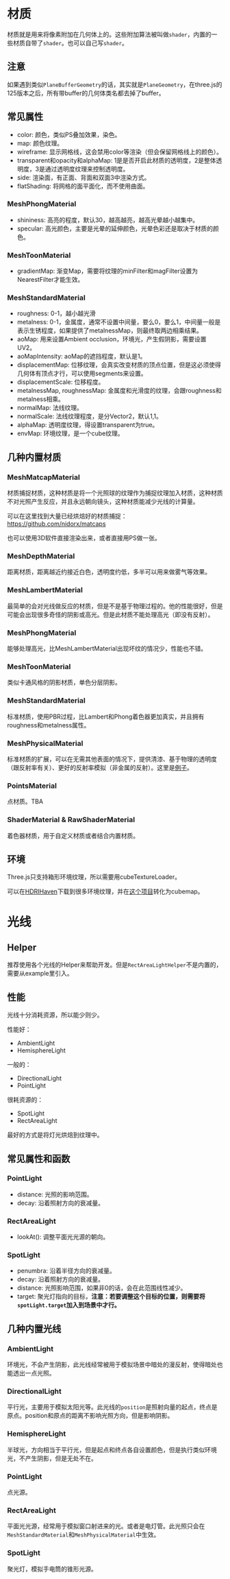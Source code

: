 # 材质

材质就是用来将像素附加在几何体上的。这些附加算法被叫做`shader`，内置的一些材质自带了`shader`。也可以自己写`shader`。

## 注意

如果遇到类似`PlaneBufferGeometry`的话，其实就是`PlaneGeometry`，在three.js的125版本之后，所有带buffer的几何体类名都去掉了buffer。

## 常见属性

- color: 颜色，类似PS叠加效果，染色。
- map: 颜色纹理。
- wireframe: 显示网格线，这会禁用color等渲染（但会保留网格线上的颜色）。
- transparent和opacity和alphaMap: 1是是否开启此材质的透明度，2是整体透明度，3是通过透明度纹理来控制透明度。
- side: 渲染面，有正面、背面和双面3中渲染方式。
- flatShading: 将网格的面平面化，而不使用曲面。

### MeshPhongMaterial

- shininess: 高亮的程度，默认30，越高越亮，越高光晕越小越集中。
- specular: 高光颜色，主要是光晕的延伸颜色，光晕色彩还是取决于材质的颜色。

### MeshToonMaterial

- gradientMap: 渐变Map，需要将纹理的minFilter和magFilter设置为NearestFilter才能生效。

### MeshStandardMaterial

- roughness: 0-1，越小越光滑
- metalness: 0-1，金属度，通常不设置中间量，要么0，要么1，中间量一般是表示生锈程度，如果提供了metalnessMap，则最终取两边相乘结果。
- aoMap: 用来设置Ambient occlusion，环境光，产生假阴影，需要设置UV2。
- aoMapIntensity: aoMap的遮挡程度，默认是1。
- displacementMap: 位移纹理，会真实改变材质的顶点位置，但是这必须使得几何体有顶点才行，可以使用segments来设置。
- displacementScale: 位移程度。
- metalnessMap, roughnessMap: 金属度和光滑度的纹理，会跟roughness和metalness相乘。
- normalMap: 法线纹理。
- normalScale: 法线纹理程度，是分Vector2，默认1,1。
- alphaMap: 透明度纹理，得设置transparent为true。
- envMap: 环境纹理，是一个cube纹理。

## 几种内置材质

### MeshMatcapMaterial

材质捕捉材质，这种材质是将一个光照球的纹理作为捕捉纹理加入材质，这种材质不对光照产生反应，并且永远朝向镜头，这种材质能减少光线的计算量。

可以在这里找到大量已经烘焙好的材质捕捉：https://github.com/nidorx/matcaps

也可以使用3D软件直接渲染出来，或者直接用PS做一张。

### MeshDepthMaterial

距离材质，距离越近约接近白色，透明度约低，多半可以用来做雾气等效果。

### MeshLambertMaterial

最简单的会对光线做反应的材质，但是不是基于物理过程的。他的性能很好，但是可能会出现很多奇怪的阴影或高光。但是此材质不能处理高光（即没有反射）。

### MeshPhongMaterial

能够处理高光，比MeshLambertMaterial出现坏纹的情况少，性能也不错。

### MeshToonMaterial

类似卡通风格的阴影材质，单色分层阴影。

### MeshStandardMaterial

标准材质，使用PBR过程，比Lambert和Phong着色器更加真实，并且拥有roughness和metalness属性。

### MeshPhysicalMaterial

标准材质的扩展，可以在无需其他表面的情况下，提供清漆、基于物理的透明度（跟反射率有关）、更好的反射率模拟（非金属的反射）。这里是[例子](https://threejs.org/examples/#webgl_materials_physical_clearcoat)。

### PointsMaterial

点材质。TBA

### ShaderMaterial & RawShaderMaterial

着色器材质，用于自定义材质或者结合内置材质。

## 环境

Three.js只支持箱形环境纹理，所以需要用cubeTextureLoader。

可以在[HDRIHaven](https://hdrihaven.com/)下载到很多环境纹理，并在[这个项目](https://matheowis.github.io/HDRI-to-CubeMap/)转化为cubemap。

# 光线

## Helper

推荐使用各个光线的Helper来帮助开发。但是`RectAreaLightHelper`不是内置的，需要从example里引入。

## 性能
光线十分消耗资源，所以能少则少。

性能好：
- AmbientLight
- HemisphereLight

一般的：
- DirectionalLight
- PointLight

很耗资源的：
- SpotLight
- RectAreaLight

最好的方式是将灯光烘焙到纹理中。

## 常见属性和函数

### PointLight

- distance: 光照的影响范围。
- decay: 沿着照射方向的衰减量。

### RectAreaLight

- lookAt(): 调整平面光光源的朝向。

### SpotLight

- penumbra: 沿着半径方向的衰减量。
- decay: 沿着照射方向的衰减量。
- distance: 光照影响范围，如果非0的话，会在此范围线性减少。
- target: 聚光灯指向的目标，**注意：若要调整这个目标的位置，则需要将`spotLight.target`加入到场景中才行。**

## 几种内置光线

### AmbientLight

环境光，不会产生阴影，此光线经常被用于模拟场景中暗处的漫反射，使得暗处也能透出一点光照。

### DirectionalLight

平行光，主要用于模拟太阳光等。此光线的`position`是照射向量的起点，终点是原点。position和原点的距离不影响光照方向，但是影响阴影。

### HemisphereLight

半球光，方向相当于平行光，但是起点和终点各自设置颜色，但是执行类似环境光，不产生阴影，但是无处不在。

### PointLight

点光源。

### RectAreaLight

平面光光源，经常用于模拟窗口射进来的光。或者是电灯管。此光照只会在`MeshStandardMaterial`和`MeshPhysicalMaterial`中生效。

### SpotLight

聚光灯，模拟手电筒的锥形光源。

